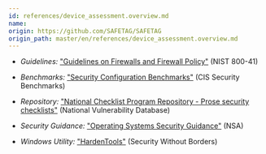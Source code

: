 ```yaml
---
id: references/device_assessment.overview.md
name: 
origin: https://github.com/SAFETAG/SAFETAG
origin_path: master/en/references/device_assessment.overview.md
---
```


  * *Guidelines:* ["Guidelines on Firewalls and Firewall Policy"](http://csrc.nist.gov/publications/nistpubs/800-41-Rev1/sp800-41-rev1.pdf) (NIST 800-41)

  * *Benchmarks:* ["Security Configuration Benchmarks"](http://benchmarks.cisecurity.org/downloads/browse/index.cfm?category=benchmarks) (CIS Security Benchmarks)

  * *Repository:* ["National Checklist Program Repository - Prose security checklists"](https://web.nvd.nist.gov/view/ncp/repository) (National Vulnerability Database)

  * *Security Guidance:* ["Operating Systems Security Guidance"](https://www.nsa.gov/ia/mitigation_guidance/security_configuration_guides/operating_systems.shtml) (NSA)

 * *Windows Utility:* ["HardenTools"](https://github.com/securitywithoutborders/hardentools) (Security Without Borders)
